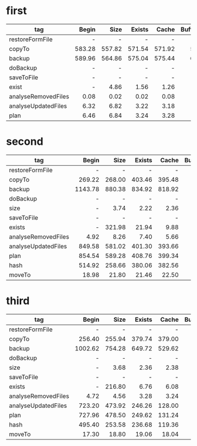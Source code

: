 # first

| tag                 |  Begin |   Size | Exists |  Cache | BufferSize | MultiThread1 | MultiThread2 |
|---------------------|-------:|-------:|-------:|-------:|-----------:|-------------:|-------------:|
| restoreFormFile     |      - |      - |      - |      - |          - |         0.10 |         0.06 |
| copyTo              | 583.28 | 557.82 | 571.54 | 571.92 |     598.52 |       580.96 |      1550.92 |
| backup              | 589.96 | 564.86 | 575.04 | 575.44 |     601.90 |       583.58 |       104.76 |
| doBackup            |      - |      - |      - |      - |          - |       581.28 |       102.10 |
| saveToFile          |      - |      - |      - |      - |          - |         0.18 |         0.38 |
| exist               |      - |   4.86 |   1.56 |   1.26 |       1.64 |         3.08 |         3.24 |
| analyseRemovedFiles |   0.08 |   0.02 |   0.02 |   0.08 |       0.00 |         0.18 |         0.16 |
| analyseUpdatedFiles |   6.32 |   6.82 |   3.22 |   3.18 |       3.20 |         1.90 |         2.04 |
| plan                |   6.46 |   6.84 |   3.24 |   3.28 |       3.22 |         1.98 |         2.14 |

# second

| tag                 |   Begin |   Size | Exists |  Cache | BufferSize | MultiThread1 | MultiThread2 |
|---------------------|--------:|-------:|-------:|-------:|-----------:|-------------:|-------------:|
| restoreFormFile     |       - |      - |      - |      - |          - |         0.08 |         0.18 |
| copyTo              |  269.22 | 268.00 | 403.46 | 395.48 |     414.04 |       403.08 |      1141.48 |
| backup              | 1143.78 | 880.38 | 834.92 | 818.92 |     846.66 |       494.06 |       146.00 |
| doBackup            |       - |      - |      - |      - |          - |        430.4 |        79.50 |
| size                |       - |   3.74 |   2.22 |   2.36 |      16.40 |          8.2 |         8.34 |
| saveToFile          |       - |      - |      - |      - |          - |          0.3 |         0.56 |
| exists              |       - | 321.98 |  21.94 |   9.88 |      61.74 |         28.2 |        34.40 |
| analyseRemovedFiles |    4.92 |   8.26 |   7.40 |   5.66 |       7.26 |         11.0 |        11.94 |
| analyseUpdatedFiles |  849.58 | 581.02 | 401.30 | 393.66 |     389.76 |         63.1 |        65.72 |
| plan                |  854.54 | 589.28 | 408.76 | 399.34 |     397.06 |         63.2 |        65.74 |
| hash                |  514.92 | 258.66 | 380.06 | 382.56 |     313.52 |        754.8 |       782.60 |
| moveTo              |   18.98 |  21.80 |  21.46 |  22.50 |      34.30 |         25.9 |        60.82 |

# third

| tag                 |   Begin |   Size | Exists |  Cache | BufferSize | MultiThread1 | MultiThread2 |
|---------------------|--------:|-------:|-------:|-------:|-----------:|-------------:|-------------:|
| restoreFormFile     |       - |      - |      - |      - |          - |         0.78 |         0.88 |
| copyTo              |  256.40 | 255.94 | 379.74 | 379.00 |     360.62 |       384.80 |      1052.98 |
| backup              | 1002.62 | 754.28 | 649.72 | 529.62 |     482.94 |       540.78 |        98.80 |
| doBackup            |       - |      - |      - |      - |          - |       513.68 |        72.52 |
| size                |       - |   3.68 |   2.36 |   2.38 |       2.42 |        10.06 |         9.26 |
| saveToFile          |       - |      - |      - |      - |          - |         0.42 |         0.36 |
| exists              |       - | 216.80 |   6.76 |   6.08 |       6.52 |        36.56 |        33.62 |
| analyseRemovedFiles |    4.72 |   4.56 |   3.28 |   3.24 |       3.40 |        11.10 |        11.96 |
| analyseUpdatedFiles |  723.20 | 473.92 | 246.26 | 128.00 |     100.88 |        25.84 |        24.92 |
| plan                |  727.96 | 478.50 | 249.62 | 131.24 |     104.30 |        25.86 |        25.04 |
| hash                |  495.40 | 253.58 | 236.68 | 119.36 |      90.80 |       266.66 |       269.02 |
| moveTo              |   17.30 |  18.80 |  19.06 |  18.04 |      16.96 |       127.40 |        47.96 |
